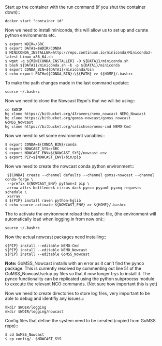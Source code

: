 Start up the container with the run command (if you shut the container down)::

	docker start "container id"

Now we need to install miniconda, this will allow us to set up and curate python environments etc.

	$ export WDIR=/SRC
	$ export DATA1=$WDIR/CONDA
	$ MINICONDA_INSTALLER=http://repo.continuum.io/miniconda/Miniconda3-latest-Linux-x86_64.sh
	$ wget -q ${MINICONDA_INSTALLER} -O ${DATA1}/miniconda.sh
	$ bash ${DATA1}/miniconda.sh -b -p ${DATA1}/miniconda
	$ export CONDA_BIN=${DATA1}/miniconda/bin
	$ echo export PATH=${CONDA_BIN}:\${PATH} >> ${HOME}/.bashrc

To make the path changes made in the last command update::

	source ~/.bashrc

Now we need to clone the Nowcast Repo's that we will be using::
	
	cd $WDIR
	hg clone https://bitbucket.org/43ravens/nemo_nowcast NEMO_Nowcast
    hg clone https://bitbucket.org/gomss-nowcast/gomss_nowcast GoMSS_Nowcast
    hg clone https://bitbucket.org/salishsea/nemo-cmd NEMO-Cmd

Now we need to set some environment variables::

	$ export CONDA=${CONDA_BIN}/conda
	$ export NOWCAST_SYS=/SRC
	$ export NOWCAST_ENV=${NOWCAST_SYS}/nowcast-env
	$ export PIP=${NOWCAST_ENV}/bin/pip

Now we need to create the nowcast conda python environment::
	
	 ${CONDA} create --channel defaults --channel gomss-nowcast --channel conda-forge \
	 --prefix ${NOWCAST_ENV} python=3 pip \
	 arrow attrs bottleneck circus dask pynco pyyaml pyzmq requests schedule \
	 xarray
	$ ${PIP} install raven python-hglib
	$ echo source activate ${NOWCAST_ENV} >> ${HOME}/.bashrc

The to activate the environment reload the bashrc file, (the environment will automatically load when logging in from now on)::

	source ~/.bashrc

Now the actual nowcast packages need installing::

	${PIP} install --editable NEMO-Cmd
	${PIP} install --editable NEMO_Nowcast
	${PIP} install --editable GoMSS_Nowcast

**Note:** GoMSS_Nowcast installs with an error as it can’t find the pynco package. This is currently resolved by commenting out line 51 of the GoMSS_Nowcast/setup.py files so that it now longer trys to install it. The pynco functionality can be replicated using the python subprocess module to execute the relevant NCO commands. (Not sure how important this is yet)

Now we need to create directories to store log files, very important to be able to debug and identifiy any issues.::

	mkdir $WDIR/logging
	mkdir $WDIR/logging/nowcast

Config files that define the system need to be created (copied from GoMSS repo)::

	$ cd GoMSS_Nowcast
	$ cp config/. $NOWCAST_SYS